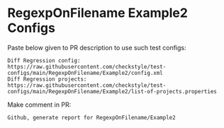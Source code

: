 # RegexpOnFilename Example2 Configs
Paste below given to PR description to use such test configs:
```
Diff Regression config: https://raw.githubusercontent.com/checkstyle/test-configs/main/RegexpOnFilename/Example2/config.xml
Diff Regression projects: https://raw.githubusercontent.com/checkstyle/test-configs/main/RegexpOnFilename/Example2/list-of-projects.properties
```
Make comment in PR:
```
Github, generate report for RegexpOnFilename/Example2
```
